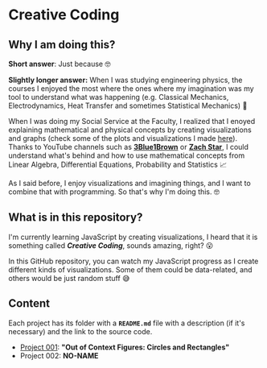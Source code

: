 # Creative Coding

## Why I am doing this?
**Short answer**: Just because :nerd_face:

**Slightly longer answer:** When I was studying engineering physics, the courses I enjoyed the most where the 
ones where my imagination was my tool to understand what was happening (e.g. Classical Mechanics, 
Electrodynamics, Heat Transfer and sometimes Statistical Mechanics) :thought_balloon:

When I was doing my Social Service at the Faculty, I realized that I enoyed explaining mathematical and 
physical concepts by creating visualizations and graphs (check some of the plots and visualizations I made 
[here](https://github.com/isaacarroyov/ss_plots)). Thanks to YouTube channels such as 
[**3Blue1Brown**](https://www.youtube.com/c/3blue1brown) or 
[**Zach Star**](https://www.youtube.com/c/zachstar), I could understand what's behind and how to use mathematical 
concepts from Linear Algebra, Differential Equations, Probability and Statistics :chart_with_upwards_trend:

As I said before, I enjoy visualizations and imagining things, and I want to combine that with programming. 
So that's why I'm doing this. :nerd_face:

## What is in this repository?
I'm currently learning JavaScript by creating visualizations, I heard that it is something called 
_**Creative Coding**_, sounds amazing, right? :open_mouth:

In this GitHub repository, you can watch my JavaScript progress as I create different kinds of visualizations. 
Some of them could be data-related, and others would be just random stuff :sweat_smile:

## Content
Each project has its folder with a **`README.md`** file with a description (if it's necessary) and the link 
to the source code.

* [Project 001](https://github.com/isaacarroyov/creative_coding/tree/main/projects/001): 
**"Out of Context Figures: Circles and Rectangles"**
* Project 002: **NO-NAME**